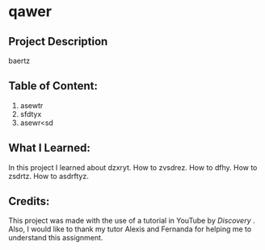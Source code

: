 # qawer
    
## Project Description
baertz

## Table of Content:
1. asewtr
1. sfdtyx
1. asewr<sd

## What I Learned:
In this project I learned about dzxryt.
How to zvsdrez.
How to dfhy.
How to zsdrtz.
How to asdrftyz.

## Credits:
This project was made with the use of a tutorial in YouTube by <cite> Discovery </cite>.
Also, I would like to thank my tutor Alexis and Fernanda for helping me to understand this assignment.